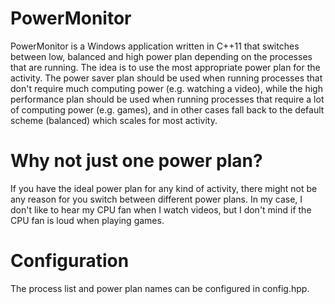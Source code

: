 PowerMonitor
==============
PowerMonitor is a Windows application written in C++11 that switches between low, balanced and high power plan depending on the processes that are running. The idea is to use the most appropriate power plan for the activity. The power saver plan should be used when running processes that don't require much computing power (e.g. watching a video), while the high performance plan should be used when running processes that require a lot of computing power (e.g. games), and in other cases fall back to the default scheme (balanced) which scales for most activity.

Why not just one power plan?
==============
If you have the ideal power plan for any kind of activity, there might not be any reason for you switch between different power plans. In my case, I don't like to hear my CPU fan when I watch videos, but I don't mind if the CPU fan is loud when playing games.

Configuration
==============
The process list and power plan names can be configured in config.hpp.